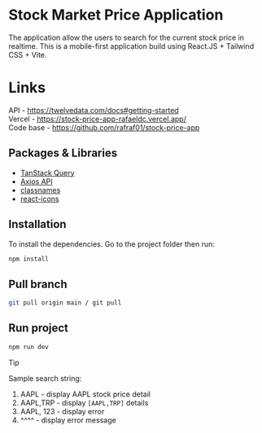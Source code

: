 # Stock Market Price Application
The application allow the users to search for the current stock price in realtime.
This is a mobile-first application build using React.JS + Tailwind CSS + Vite.


# Links
API - https://twelvedata.com/docs#getting-started <br />
Vercel - https://stock-price-app-rafaeldc.vercel.app/ <br />
Code base - https://github.com/rafraf01/stock-price-app


## Packages & Libraries
- [TanStack Query](https://tanstack.com/query/v4/docs/framework/react/reference/useQuery)
- [Axios API](https://axios-http.com/docs/api_intro)
- [classnames](https://www.npmjs.com/package/classnames)
- [react-icons](https://react-icons.github.io/react-icons/)

## Installation
To install the dependencies.
Go to the project folder then run:

```bash
npm install
```
## Pull branch
```bash
git pull origin main / git pull
```

## Run project
```bash
npm run dev
```

> [!TIP]
> Sample search string:
> 1. AAPL - display AAPL stock price detail
> 2. AAPL,TRP - display `[AAPL,TRP]` details
> 3. AAPL, 123 - display error
> 4. ^^^^ - display error message

